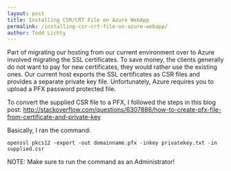 ```yaml
---
layout: post
title: Installing CSR/CRT File on Azure WebApp
permalink: /installing-csr-crt-file-on-azure-webapp/
author: Todd Lichty
---
```

<!--kg-card-begin: markdown--><p>Part of migrating our hosting from our current environment over to Azure involved migrating the SSL certificates. To save money, the clients generally do not want to pay for new certificates, they would rather use the existing ones. Our current host exports the SSL certificates as CSR files and provides a separate private key file. Unfortunately, Azure requires you to upload a PFX password protected file.</p>
<p>To convert the supplied CSR file to a PFX, I followed the steps in this blog post: <a href="http://stackoverflow.com/questions/6307886/how-to-create-pfx-file-from-certificate-and-private-key">http://stackoverflow.com/questions/6307886/how-to-create-pfx-file-from-certificate-and-private-key</a></p>
<p>Basically, I ran the command:</p>
<pre><code>openssl pkcs12 -export -out domainname.pfx -inkey privatekey.txt -in supplied.csr
</code></pre>
<p>NOTE: Make sure to run the command as an Administrator!</p>
<!--kg-card-end: markdown-->